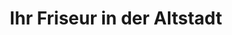 ---
title: "Ihr Friseur in der Altstadt"
url: /wetzlar/ihr-friseur-in-der-altstadt/
shop: Friseur
---
